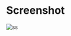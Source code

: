 # Screenshot
![ss](https://user-images.githubusercontent.com/61135648/74630441-8fa2a780-5195-11ea-91df-6faa439b6b5d.jpg)
